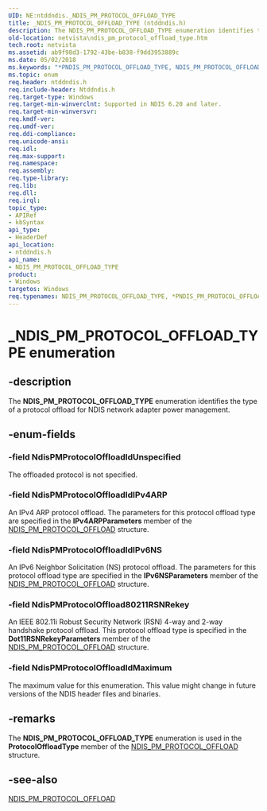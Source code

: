 ```yaml
---
UID: NE:ntddndis._NDIS_PM_PROTOCOL_OFFLOAD_TYPE
title: _NDIS_PM_PROTOCOL_OFFLOAD_TYPE (ntddndis.h)
description: The NDIS_PM_PROTOCOL_OFFLOAD_TYPE enumeration identifies the type of a protocol offload for NDIS network adapter power management.
old-location: netvista\ndis_pm_protocol_offload_type.htm
tech.root: netvista
ms.assetid: ab9f98d3-1792-43be-b838-f9dd3953889c
ms.date: 05/02/2018
ms.keywords: "*PNDIS_PM_PROTOCOL_OFFLOAD_TYPE, NDIS_PM_PROTOCOL_OFFLOAD_TYPE, NDIS_PM_PROTOCOL_OFFLOAD_TYPE enumeration [Network Drivers Starting with Windows Vista], NdisPMProtocolOffload80211RSNRekey, NdisPMProtocolOffloadIdIPv4ARP, NdisPMProtocolOffloadIdIPv6NS, NdisPMProtocolOffloadIdMaximum, NdisPMProtocolOffloadIdUnspecified, PNDIS_PM_PROTOCOL_OFFLOAD_TYPE, PNDIS_PM_PROTOCOL_OFFLOAD_TYPE enumeration pointer [Network Drivers Starting with Windows Vista], _NDIS_PM_PROTOCOL_OFFLOAD_TYPE, miniport_power_management_ref_5fcdc741-9efa-48ff-8b03-017859bf80c0.xml, netvista.ndis_pm_protocol_offload_type, ntddndis/NDIS_PM_PROTOCOL_OFFLOAD_TYPE, ntddndis/NdisPMProtocolOffload80211RSNRekey, ntddndis/NdisPMProtocolOffloadIdIPv4ARP, ntddndis/NdisPMProtocolOffloadIdIPv6NS, ntddndis/NdisPMProtocolOffloadIdMaximum, ntddndis/NdisPMProtocolOffloadIdUnspecified, ntddndis/PNDIS_PM_PROTOCOL_OFFLOAD_TYPE"
ms.topic: enum
req.header: ntddndis.h
req.include-header: Ntddndis.h
req.target-type: Windows
req.target-min-winverclnt: Supported in NDIS 6.20 and later.
req.target-min-winversvr: 
req.kmdf-ver: 
req.umdf-ver: 
req.ddi-compliance: 
req.unicode-ansi: 
req.idl: 
req.max-support: 
req.namespace: 
req.assembly: 
req.type-library: 
req.lib: 
req.dll: 
req.irql: 
topic_type:
- APIRef
- kbSyntax
api_type:
- HeaderDef
api_location:
- ntddndis.h
api_name:
- NDIS_PM_PROTOCOL_OFFLOAD_TYPE
product:
- Windows
targetos: Windows
req.typenames: NDIS_PM_PROTOCOL_OFFLOAD_TYPE, *PNDIS_PM_PROTOCOL_OFFLOAD_TYPE
---
```


# _NDIS_PM_PROTOCOL_OFFLOAD_TYPE enumeration


## -description


The <b>NDIS_PM_PROTOCOL_OFFLOAD_TYPE</b> enumeration identifies the type of a protocol offload for NDIS
  network adapter power management.


## -enum-fields




### -field NdisPMProtocolOffloadIdUnspecified

The offloaded protocol is not specified.


### -field NdisPMProtocolOffloadIdIPv4ARP

An IPv4 ARP protocol offload. The parameters for this protocol offload type are specified in the 
     <b>IPv4ARPParameters</b> member of the 
     <a href="https://docs.microsoft.com/windows-hardware/drivers/ddi/content/ntddndis/ns-ntddndis-_ndis_pm_protocol_offload">
     NDIS_PM_PROTOCOL_OFFLOAD</a> structure.


### -field NdisPMProtocolOffloadIdIPv6NS

An IPv6 Neighbor Solicitation (NS) protocol offload. The parameters for this protocol offload type
     are specified in the 
     <b>IPv6NSParameters</b> member of the <a href="https://docs.microsoft.com/windows-hardware/drivers/ddi/content/ntddndis/ns-ntddndis-_ndis_pm_protocol_offload">NDIS_PM_PROTOCOL_OFFLOAD</a> structure.


### -field NdisPMProtocolOffload80211RSNRekey

An IEEE 802.11i Robust Security Network (RSN) 4-way and 2-way handshake protocol offload. This
     protocol offload type is specified in the 
     <b>Dot11RSNRekeyParameters</b> member of the <a href="https://docs.microsoft.com/windows-hardware/drivers/ddi/content/ntddndis/ns-ntddndis-_ndis_pm_protocol_offload">NDIS_PM_PROTOCOL_OFFLOAD</a> structure.


### -field NdisPMProtocolOffloadIdMaximum

The maximum value for this enumeration. This value might change in future versions of the NDIS
     header files and binaries.


## -remarks



The <b>NDIS_PM_PROTOCOL_OFFLOAD_TYPE</b> enumeration is used in the 
    <b>ProtocolOffloadType</b> member of the 
    <a href="https://docs.microsoft.com/windows-hardware/drivers/ddi/content/ntddndis/ns-ntddndis-_ndis_pm_protocol_offload">
    NDIS_PM_PROTOCOL_OFFLOAD</a> structure.




## -see-also




<a href="https://docs.microsoft.com/windows-hardware/drivers/ddi/content/ntddndis/ns-ntddndis-_ndis_pm_protocol_offload">NDIS_PM_PROTOCOL_OFFLOAD</a>
 

 

